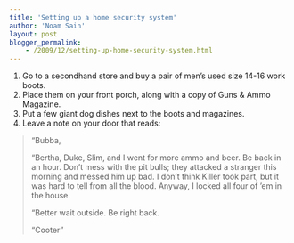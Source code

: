 ```yaml
---
title: 'Setting up a home security system'
author: 'Noam Sain'
layout: post
blogger_permalink:
    - /2009/12/setting-up-home-security-system.html
---
```


1. Go to a secondhand store and buy a pair of men’s used size 14-16 work boots.
2. Place them on your front porch, along with a copy of Guns &amp; Ammo Magazine.
3. Put a few giant dog dishes next to the boots and magazines.
4. Leave a note on your door that reads:

> “Bubba,
> 
> “Bertha, Duke, Slim, and I went for more ammo and beer. Be back in an hour. Don’t mess with the pit bulls; they attacked a stranger this morning and messed him up bad. I don’t think Killer took part, but it was hard to tell from all the blood. Anyway, I locked all four of ’em in the house.
> 
> “Better wait outside. Be right back.
> 
> “Cooter”